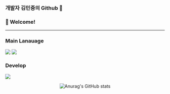 ### 개발자 김민중의 Github 👋

<!-- info -->
### :wave: Welcome!



------
<!-- Language logo-->
### Main Lanauage
<img src="https://img.shields.io/badge/java-%23007396.svg?&style=for-the-badge&logo=java&logoColor=white" /> <img src="https://img.shields.io/badge/kotlin-%230095D5.svg?&style=for-the-badge&logo=kotlin&logoColor=white" />


### Develop
<img src="https://img.shields.io/badge/android-%233DDC84.svg?&style=for-the-badge&logo=android&logoColor=black" />

<div align="center">
  
![Anurag's GitHub stats](https://github-readme-stats.vercel.app/api?username=kmj-99&show_icons=true&theme=radical)

</div
